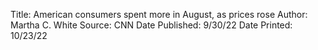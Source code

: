 Title: American consumers spent more in August, as prices rose
Author: Martha C. White
Source: CNN
Date Published: 9/30/22
Date Printed: 10/23/22